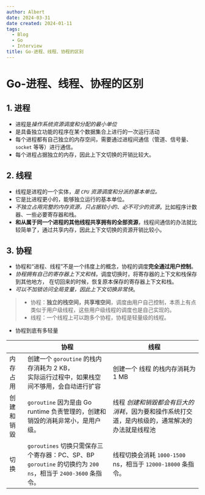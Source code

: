 ```yaml
---
author: Albert
date: 2024-03-31
date created: 2024-01-11
tags:
  - Blog
  - Go
  - Interview
title: Go-进程、线程、协程的区别
---
```


# Go-进程、线程、协程的区别

## 1. 进程

- 进程是*操作系统资源调度和分配的最小单位*
- 是具备独立功能的程序在某个数据集合上进行的一次运行活动
- 每个进程都有自己独立的内存空间，需要通过进程间通信（管道、信号量、`socket` 等等）进行通信。
- 每个进程占据独立的内存，因此上下文切换的开销比较大。

## 2. 线程

- 线程是进程的一个实体，_是 `CPU` 资源调度和分派的基本单位。_
- 它是比进程更小的，能够独立运行的基本单位。
- _不独立占用完整的内存资源，只占据较小的、必不可少的资源_，比如程序计数器、一些必要寄存器和栈。
- **和从属于同一个进程的其他线程共享拥有的全部资源**，线程间通信的办法就比较简单了，通过共享内存，因此上下文切换的资源开销比较小。

## 3. 协程

- 协程和“进程、线程”不是一个纬度上的概念，协程的调度**完全通过用户控制**。
- _协程拥有自己的寄存器上下文和栈_，调度切换时，将寄存器的上下文和栈保存到其他地方， 在切回来的时候，恢复原本保存的寄存器上下文和栈。
- _可以不加锁访问全局变量，因此上下文切换非常快_。

> - 协程：**独立的栈空间，共享堆空间**，调度由用户自己控制，本质上有点类似于用户级线程，这些用户级线程的调度也是自己实现的。
> - 线程：一个线程上可以跑多个协程，协程是轻量级的线程。

- 协程到底有多轻量

|            | 协程                                                                                                            | 线程                                                                                            |
| ---------- | --------------------------------------------------------------------------------------------------------------- | ----------------------------------------------------------------------------------------------- |
| 内存占用   | 创建一个 `goroutine` 的栈内存消耗为 2 KB，<br>实际运行过程中，如果栈空间不够用，会自动进行扩容                  | 创建一个 线程 的栈内存消耗为 1 MB                                                               |
| 创建和销毀 | `goroutine` 因为是由 Go runtime 负责管理的，创建和销毁的消耗非常小，是用户级。                                  | 线程 _创建和销毀都会有巨大的消耗_，因为要和操作系统打交道，是内核级的，通常解决的办法就是线程池 |
| 切换       | `goroutines` 切换只需保存三个寄存器：PC、SP、BP<br>`goroutine` 的切换约为 `200 ns`，相当于 `2400-3600` 条指令。 | 线程切换会消耗 `1000-1500` ns，相当于 `12000-18000` 条指令。                                    |
